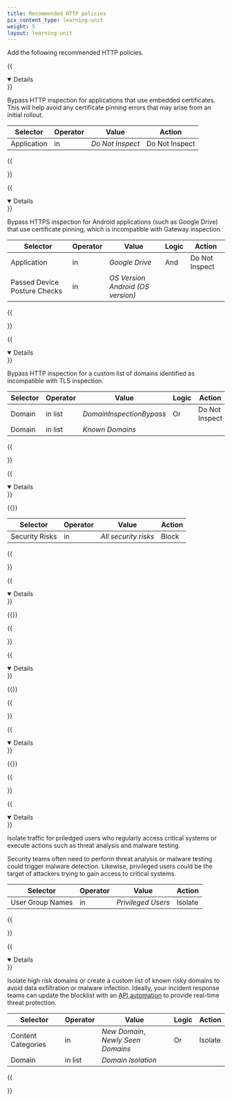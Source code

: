 ```yaml
---
title: Recommended HTTP policies
pcx_content_type: learning-unit
weight: 5
layout: learning-unit
---
```


Add the following recommended HTTP policies.

{{<details header="All-HTTP-Application-InspectBypass" open="true">}}

Bypass HTTP inspection for applications that use embedded certificates. This will help avoid any certificate pinning errors that may arise from an initial rollout.

| Selector    | Operator | Value            | Action         |
| ----------- | -------- | ---------------- | -------------- |
| Application | in       | _Do Not Inspect_ | Do Not Inspect |

{{</details>}}

{{<details header="Android-HTTP-Application-InspectionBypass" open="true">}}

Bypass HTTPS inspection for Android applications (such as Google Drive) that use certificate pinning, which is incompatible with Gateway inspection.

| Selector                     | Operator | Value                             | Logic | Action         |
| ---------------------------- | -------- | --------------------------------- | ----- | -------------- |
| Application                  | in       | _Google Drive_                    | And   | Do Not Inspect |
| Passed Device Posture Checks | in       | _OS Version Android (OS version)_ |       |                |

{{</details>}}

{{<details header="All-HTTP-Domain-Inspection-Bypass" open="true">}}

Bypass HTTP inspection for a custom list of domains identified as incompatible with TLS inspection.

| Selector | Operator | Value                    | Logic | Action         |
| -------- | -------- | ------------------------ | ----- | -------------- |
| Domain   | in list  | _DomainInspectionBypass_ | Or    | Do Not Inspect |
| Domain   | in list  | _Known Domains_          |       |                |

{{</details>}}

{{<details header="All-HTTP-SecurityRisks-Blocklist" open="true">}}

{{<render file="zero-trust/_blocklist-security-categories.md">}}

| Selector       | Operator | Value                | Action |
| -------------- | -------- | -------------------- | ------ |
| Security Risks | in       | _All security risks_ | Block  |

{{</details>}}

{{<details header="All-HTTP-ContentCategories-Blocklist" open="true">}}

{{<render file="zero-trust/_blocklist-content-categories.md" withParameters="HTTP;;_Questionable Content_, _Security Risks_, _Miscellaneous_, _Adult Themes_, _Gambling_">}}

{{</details>}}

{{<details header="All-HTTP-DomainHost-Blocklist" open="true">}}

{{<render file="zero-trust/_blocklist-domain-host.md" withParameters="HTTP">}}

{{</details>}}

{{<details header="All-HTTP-Application-Blocklist" open="true">}}

{{<render file="zero-trust/_blocklist-application.md">}}

{{</details>}}

{{<details header="PrivilegedUsers-HTTP-Any-Isolate" open="true">}}

Isolate traffic for priledged users who regularly access critical systems or execute actions such as threat analysis and malware testing.

Security teams often need to perform threat analysis or malware testing could trigger malware detection. Likewise, privileged users could be the target of attackers trying to gain access to critical systems.

| Selector         | Operator | Value              | Action  |
| ---------------- | -------- | ------------------ | ------- |
| User Group Names | in       | _Privileged Users_ | Isolate |

{{</details>}}

{{<details header="All-HTTP-Domain-Isolate" open="true">}}

Isolate high risk domains or create a custom list of known risky domains to avoid data exfiltration or malware infection. Ideally, your incident response teams can update the blocklist with an [API automation](/security-center/intel-apis/) to provide real-time threat protection.

| Selector           | Operator | Value                              | Logic | Action  |
| ------------------ | -------- | ---------------------------------- | ----- | ------- |
| Content Categories | in       | _New Domain_, _Newly Seen Domains_ | Or    | Isolate |
| Domain             | in list  | _Domain Isolation_                 |       |         |

{{</details>}}
